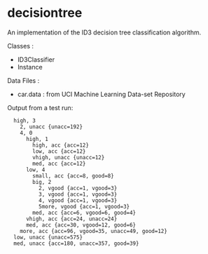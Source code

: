 # decisiontree

An implementation of the ID3 decision tree classification algorithm.

Classes :
- ID3Classifier
- Instance

Data Files :
- car.data : from UCI Machine Learning Data-set Repository

Output from a test run:

```
  high, 3
    2, unacc {unacc=192}
    4, 0
      high, 1
        high, acc {acc=12}
        low, acc {acc=12}
        vhigh, unacc {unacc=12}
        med, acc {acc=12}
      low, 4
        small, acc {acc=8, good=8}
        big, 2
          2, vgood {acc=1, vgood=3}
          3, vgood {acc=1, vgood=3}
          4, vgood {acc=1, vgood=3}
          5more, vgood {acc=1, vgood=3}
        med, acc {acc=6, vgood=6, good=4}
      vhigh, acc {acc=24, unacc=24}
      med, acc {acc=30, vgood=12, good=6}
    more, acc {acc=96, vgood=35, unacc=49, good=12}
  low, unacc {unacc=575}
  med, unacc {acc=180, unacc=357, good=39}

```